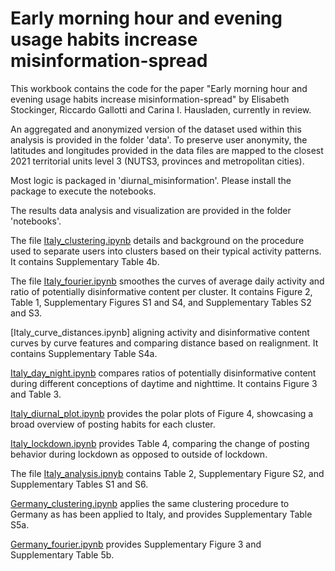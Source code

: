 # Early morning hour and evening usage habits increase misinformation-spread

This workbook contains the code for the paper "Early morning hour and evening usage habits increase misinformation-spread" by Elisabeth Stockinger, Riccardo Gallotti and Carina I. Hausladen, currently in review.

An aggregated and anonymized version of the dataset used within this analysis is provided in the folder 'data'. To preserve user anonymity, the latitudes and longitudes provided in the data files are mapped to the closest 2021 territorial units level 3 (NUTS3, provinces and metropolitan cities).


Most logic is packaged in 'diurnal_misinformation'. Please install the package to execute the notebooks.

The results data analysis and visualization are provided in the folder 'notebooks'.


The file [Italy_clustering.ipynb](notebooks/Italy_clustering.ipynb)  details and background on the procedure used to separate users into clusters based on their typical activity patterns. It contains Supplementary Table 4b.

The file [Italy_fourier.ipynb](notebooks/Italy_fourier.ipynb) smoothes the curves of average daily activity and ratio of potentially disinformative content per cluster. It contains Figure 2, Table 1, Supplementary Figures S1 and S4, and Supplementary Tables S2 and S3.

[Italy_curve_distances.ipynb] aligning activity and disinformative content curves by curve features and comparing distance based on realignment. It contains Supplementary Table S4a.

[Italy_day_night.ipynb](notebooks/Italy_day_night.ipynb) compares ratios of potentially disinformative content during different conceptions of daytime and nighttime. It contains Figure 3 and Table 3.

[Italy_diurnal_plot.ipynb](notebooks/Italy_diurnal_plot.ipynb) provides the polar plots of Figure 4, showcasing a broad overview of posting habits for each cluster.

[Italy_lockdown.ipynb](notebooks/Italy_lockdown.ipynb) provides Table 4, comparing the change of posting behavior during lockdown as opposed to outside of lockdown.

The file [Italy_analysis.ipnyb](notebooks/Italy_analysis.ipynb) contains Table 2, Supplementary Figure S2, and Supplementary Tables S1 and S6.

[Germany_clustering.ipynb](notebook/Germany_clustering.ipynb) applies the same clustering procedure to Germany as has been applied to Italy, and provides Supplementary Table S5a.

[Germany_fourier.ipynb](notebooks/Germany_fourier.ipynb) provides Supplementary Figure 3 and Supplementary Table 5b.